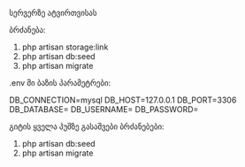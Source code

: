 სერვერზე ატვირთვისას

ბრძანება: 

1) php artisan storage:link
2) php artisan db:seed
3) php artisan migrate


.env ში ბაზის პარამეტრები:

DB_CONNECTION=mysql
DB_HOST=127.0.0.1
DB_PORT=3306
DB_DATABASE=
DB_USERNAME=
DB_PASSWORD=


გიტის ყველა პუშზე გასაშვები ბრძანებები:

1) php artisan db:seed
2) php artisan migrate



